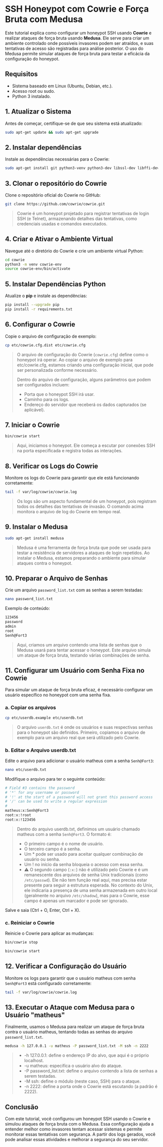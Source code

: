 # SSH Honeypot com Cowrie e Força Bruta com Medusa

Este tutorial explica como configurar um honeypot SSH usando **Cowrie** e realizar ataques de força bruta usando **Medusa**. Ele serve para criar um ambiente controlado onde possíveis invasores podem ser atraídos, e suas tentativas de acesso são registradas para análise posterior. O uso do Medusa permite simular ataques de força bruta para testar a eficácia da configuração do honeypot.

## Requisitos

- Sistema baseado em Linux (Ubuntu, Debian, etc.).
- Acesso root ou sudo.
- Python 3 instalado.

## 1. Atualizar o Sistema

Antes de começar, certifique-se de que seu sistema está atualizado:

```bash
sudo apt-get update && sudo apt-get upgrade
```

## 2. Instalar dependências

Instale as dependências necessárias para o Cowrie:

```bash
sudo apt-get install git python3-venv python3-dev libssl-dev libffi-dev build-essential
```

## 3. Clonar o repositório do Cowrie

Clone o repositório oficial do Cowrie no GitHub:

```bash
git clone https://github.com/cowrie/cowrie.git
```

> Cowrie é um honeypot projetado para registrar tentativas de login SSH (e Telnet), armazenando detalhes das tentativas, como credenciais usadas e comandos executados.

## 4. Criar e Ativar o Ambiente Virtual

Navegue até o diretório do Cowrie e crie um ambiente virtual Python:

```bash
cd cowrie
python3 -m venv cowrie-env
source cowrie-env/bin/activate
```

## 5. Instalar Dependências Python

Atualize o **pip** e instale as dependências:

```bash
pip install --upgrade pip
pip install -r requirements.txt
```

## 6. Configurar o Cowrie

Copie o arquivo de configuração de exemplo:

```bash
cp etc/cowrie.cfg.dist etc/cowrie.cfg
```

> O arquivo de configuração do Cowrie (`cowrie.cfg`) define como o honeypot irá operar. Ao copiar o arquivo de exemplo para etc/cowrie.cfg, estamos criando uma configuração inicial, que pode ser personalizada conforme necessário.
>
> Dentro do arquivo de configuração, alguns parâmetros que podem ser configurados incluem:
> - Porta que o honeypot SSH irá usar.
> - Caminho para os logs.
> - Endereço do servidor que receberá os dados capturados (se aplicável).

## 7. Iniciar o Cowrie

```bash
bin/cowrie start
```

> Aqui, iniciamos o honeypot. Ele começa a escutar por conexões SSH na porta especificada e registra todas as interações.

## 8. Verificar os Logs do Cowrie

Monitore os logs do Cowrie para garantir que ele está funcionando corretamente:

```bash
tail -f var/log/cowrie/cowrie.log
```

> Os logs são um aspecto fundamental de um honeypot, pois registram todos os detalhes das tentativas de invasão. O comando acima monitora o arquivo de log do Cowrie em tempo real.

## 9. Instalar o Medusa

```bash
sudo apt-get install medusa
```

> Medusa é uma ferramenta de força bruta que pode ser usada para testar a resistência de servidores a ataques de login repetidos. Ao instalar o Medusa, estamos preparando o ambiente para simular ataques contra o honeypot.

## 10. Preparar o Arquivo de Senhas

Crie um arquivo `password_list.txt` com as senhas a serem testadas:

```bash
nano password_list.txt
```
Exemplo de conteúdo:

```bash
123456
password
admin
root
Senh@Fort3
```

> Aqui, criamos um arquivo contendo uma lista de senhas que o Medusa usará para tentar acessar o honeypot. Este arquivo simula um ataque de força bruta, testando várias combinações de senha.

## 11. Configurar um Usuário com Senha Fixa no Cowrie

Para simular um ataque de força bruta eficaz, é necessário configurar um usuário específico no honeypot com uma senha fixa.

### a. Copiar os arquivos

```bash
cp etc/userdb.example etc/userdb.txt
```

> O arquivo `userdb.txt` é onde os usuários e suas respectivas senhas para o honeypot são definidos. Primeiro, copiamos o arquivo de exemplo para um arquivo real que será utilizado pelo Cowrie.

### b. Editar o Arquivo userdb.txt

Edite o arquivo para adicionar o usuário matheus com a senha `Senh@Fort3`:

```bash
nano etc/userdb.txt
```

Modifique o arquivo para ter o seguinte conteúdo:

```bash
# Field #3 contains the password 
# '*' for any username or password
# '!' at the start of a password will not grant this password access
# '/' can be used to write a regular expression 
#
matheus:x:Senh@Fort3
root:x:!root
root:x:!123456
```

> Dentro do arquivo userdb.txt, definimos um usuário chamado matheus com a senha `Senh@Fort3`. O formato é:
>
> - O primeiro campo é o nome de usuário.
> - O terceiro campo é a senha.
> - Um * pode ser usado para aceitar qualquer combinação de usuário ou senha.
> - Um ! no início da senha bloqueia o acesso com essa senha.
> - ⚠️ O segundo campo (`:x:`) não é utilizado pelo Cowrie e é um remanescente dos arquivos de senha Unix tradicionais (como `/etc/passwd`). Ele não tem função real aqui, mas precisa estar presente para seguir a estrutura esperada. No contexto do Unix, ele indicaria a presença de uma senha armazenada em outro local (geralmente no arquivo `/etc/shadow`), mas para o Cowrie, esse campo é apenas um marcador e pode ser ignorado.

Salve e saia (Ctrl + O, Enter, Ctrl + X).

### c. Reiniciar o Cowrie

Reinicie o Cowrie para aplicar as mudanças:

```bash
bin/cowrie stop
```

```bash
bin/cowrie start
```

## 12. Verificar a Configuração do Usuário

Monitore os logs para garantir que o usuário matheus com senha `Senh@Fort3` está configurado corretamente:

```bash
tail -f var/log/cowrie/cowrie.log
```

## 13. Executar o Ataque com Medusa para o Usuário "matheus"

Finalmente, usamos o Medusa para realizar um ataque de força bruta contra o usuário matheus, tentando todas as senhas do arquivo `password_list.txt`.

```bash
medusa -h 127.0.0.1 -u matheus -P password_list.txt -M ssh -n 2222
```

> - -h 127.0.0.1: define o endereço IP do alvo, que aqui é o próprio localhost.
> - -u matheus: especifica o usuário alvo do ataque.
> - -P password_list.txt: define o arquivo contendo a lista de senhas a serem testadas.
> - -M ssh: define o módulo (neste caso, SSH) para o ataque.
> - -n 2222: define a porta onde o Cowrie está escutando (a padrão é 2222).

## Conclusão

Com este tutorial, você configurou um honeypot SSH usando o Cowrie e simulou ataques de força bruta com o Medusa. Essa configuração ajuda a entender melhor como invasores tentam acessar sistemas e permite monitorar essas tentativas com segurança. A partir dos logs gerados, você pode analisar essas atividades e melhorar a segurança do seu servidor.

